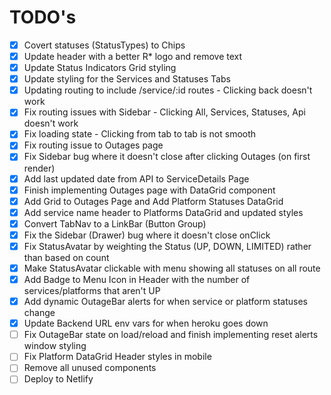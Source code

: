 # TODO's
- [x] Covert statuses (StatusTypes) to Chips
- [x] Update header with a better R* logo and remove text
- [x] Update Status Indicators Grid styling
- [x] Update styling for the Services and Statuses Tabs
- [x] Updating routing to include /service/:id routes  - Clicking back doesn't work
- [x] Fix routing issues with Sidebar - Clicking All, Services, Statuses, Api doesn't work 
- [x] Fix loading state - Clicking from tab to tab is not smooth
- [x] Fix routing issue to Outages page
- [x] Fix Sidebar bug where it doesn't close after clicking Outages (on first render)
- [x] Add last updated date from API to ServiceDetails Page
- [x] Finish implementing Outages page with DataGrid component
- [x] Add Grid to Outages Page and Add Platform Statuses DataGrid
- [x] Add service name header to Platforms DataGrid and updated styles
- [x] Convert TabNav to a LinkBar (Button Group) 
- [x] Fix the Sidebar (Drawer) bug where it doesn't close onClick
- [x] Fix StatusAvatar by weighting the Status (UP, DOWN, LIMITED) rather than based on count
- [x] Make StatusAvatar clickable with menu showing all statuses on all route
- [x] Add Badge to Menu Icon in Header with the number of services/platforms that aren't UP
- [x] Add dynamic OutageBar alerts for when service or platform statuses change
- [x] Update Backend URL env vars for when heroku goes down
- [ ] Fix OutageBar state on load/reload and finish implementing reset alerts window styling
- [ ] Fix Platform DataGrid Header styles in mobile
- [ ] Remove all unused components
- [ ] Deploy to Netlify